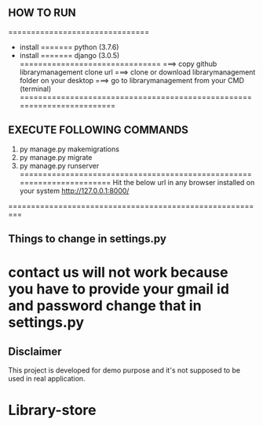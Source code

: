 ## HOW TO RUN
===============================
- install ======= python (3.7.6)
- install ======= django (3.0.5)
===============================
===> copy github librarymanagement clone url
===> clone or download librarymanagement folder on your desktop
===> go to librarymanagement from your CMD (terminal)
========================================================================
## EXECUTE FOLLOWING COMMANDS
1) py manage.py makemigrations
2) py manage.py migrate
3) py manage.py runserver
=======================================================================
Hit the below url in any browser installed on your system
http://127.0.0.1:8000/ 

=========================================================
## Things to change in settings.py
contact us will not work because you have to provide your gmail id and password
change that in settings.py
=======================================================================
## Disclaimer
This project is developed for demo purpose and it's not supposed to be used in real application.
# Library-store

